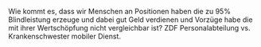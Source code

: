 Wie kommt es, dass wir Menschen an Positionen haben die zu 95% Blindleistung erzeuge und dabei gut Geld verdienen und  Vorzüge habe die mit ihrer Wertschöpfung nicht vergleichbar ist? ZDF Personalabteilung vs. Krankenschwester mobiler Dienst.